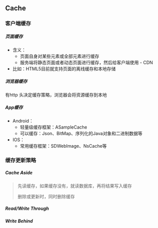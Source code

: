 ## Cache



### 客户端缓存

##### 页面缓存

- 含义：
  - 页面自身对某些元素或全部元素进行缓存
  - 服务端将静态页面或者动态页面进行缓存，然后给客户端使用 - CDN
- 比如：HTML5目前就支持页面的离线缓存和本地存储

##### 浏览器缓存

有http 头决定缓存策略，浏览器会将资源缓存到本地

##### App缓存

- Android：
  - 轻量级缓存框架：ASampleCache
  - 可以缓存：Json、BitMap、序列化的Java对象和二进制数据等
- IOS：
  - 常用缓存框架：SDWebImage、NsCache等



### 缓存更新策略

##### Cache Aside

> 先读缓存，如果缓存没有，就读数据库，再将结果写入缓存
>
> 删除或更新时，同时删除缓存

##### Read/Write Through

##### Write Behind